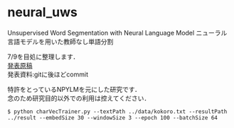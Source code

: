 # neural_uws
Unsupervised Word Segmentation with Neural Language Model
ニューラル言語モデルを用いた教師なし単語分割

7/9を目処に整理します．  
[発表原稿](https://ipsj.ixsq.nii.ac.jp/ej/?action=pages_view_main&active_action=repository_view_main_item_detail&item_id=190355&item_no=1&page_id=13&block_id=8)  
発表資料:gitに後ほどcommit  

特許をとっているNPYLMを元にした研究です．  
念のため研究目的以外での利用は控えてください．

```
$ python charVecTrainer.py --textPath ../data/kokoro.txt --resultPath ../result --embedSize 30 --windowSize 3 --epoch 100 --batchSize 64
```
